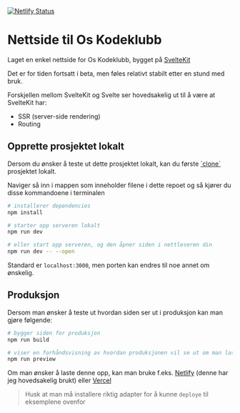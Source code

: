 [![Netlify Status](https://api.netlify.com/api/v1/badges/d77833a0-24ec-4441-a844-fbde7ec3b3da/deploy-status)](https://app.netlify.com/sites/quirky-wozniak-f0b238/deploys)
# Nettside til Os Kodeklubb

Laget en enkel nettside for Os Kodeklubb, bygget på [SvelteKit](https://kit.svelte.dev/)

Det er for tiden fortsatt i beta, men føles relativt stabilt etter en stund med bruk.

Forskjellen mellom SvelteKit og Svelte ser hovedsakelig ut til å være at SvelteKit har:

- SSR (server-side rendering)
- Routing

## Opprette prosjektet lokalt

Dersom du ønsker å teste ut dette prosjektet lokalt, kan du første [`clone´](https://docs.github.com/en/repositories/creating-and-managing-repositories/cloning-a-repository) prosjektet lokalt.

Naviger så inn i mappen som inneholder filene i dette repoet og så kjører du disse kommandoene i terminalen

```bash
# installerer dependencies
npm install

# starter opp serveren lokalt
npm run dev

# eller start opp serveren, og den åpner siden i nettleseren din
npm run dev -- --open
```

Standard er `localhost:3000`, men porten kan endres til noe annet om ønskelig.

## Produksjon

Dersom man ønsker å teste ut hvordan siden ser ut i produksjon kan man gjøre følgende:

```bash
# bygger siden for produksjon
npm run build

# viser en forhåndsvisning av hvordan produksjonen vil se ut om man laster den opp til en server
npm run preview
```

Om man ønsker å laste denne opp, kan man bruke f.eks. [Netlify](https://www.netlify.com/) (denne har jeg hovedsakelig brukt) eller [Vercel](https://vercel.com/)

> Husk at man må installere riktig adapter for å kunne `deploye` til eksemplene ovenfor
